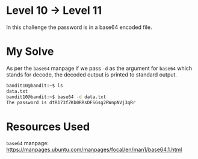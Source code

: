 # Level 10 -> Level 11
In this challenge the password is in a base64 encoded file.
# My Solve
As per the `base64` manpage if we pass `-d` as the argument for `base64` which stands for decode, the decoded output is printed to standard output.
```bash
bandit10@bandit:~$ ls
data.txt
bandit10@bandit:~$ base64 -d data.txt
The password is dtR173fZKb0RRsDFSGsg2RWnpNVj3qRr
```
# Resources Used
`base64` manpage: <https://manpages.ubuntu.com/manpages/focal/en/man1/base64.1.html>
